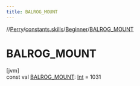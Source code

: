 ```yaml
---
title: BALROG_MOUNT
---
```

//[Perry](../../../index.html)/[constants.skills](../index.html)/[Beginner](index.html)/[BALROG_MOUNT](-b-a-l-r-o-g_-m-o-u-n-t.html)



# BALROG_MOUNT



[jvm]\
const val [BALROG_MOUNT](-b-a-l-r-o-g_-m-o-u-n-t.html): [Int](https://kotlinlang.org/api/latest/jvm/stdlib/kotlin/-int/index.html) = 1031




